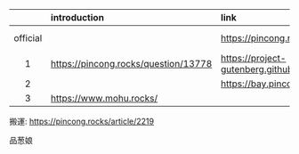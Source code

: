 ||introduction|link|github|
|:-:|:-|:-|:-|
|official||https://pincong.rocks/hot/|https://github.com/pincong/pincong-wecenter|
|1|https://pincong.rocks/question/13778|https://project-gutenberg.github.io/Pincong/|https://github.com/Project-Gutenberg/Pincong|
|2||https://bay.pincong.rocks/|
|3|https://www.mohu.rocks/|

搬運: https://pincong.rocks/article/2219

品葱娘
